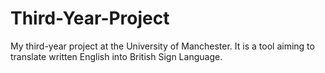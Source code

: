 # Third-Year-Project
My third-year project at the University of Manchester. It is a tool aiming to translate written English into British Sign Language.
